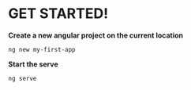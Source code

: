 # GET STARTED!
**Create a new angular project on the current location**


`ng new my-first-app`


**Start the serve**


`ng serve`
